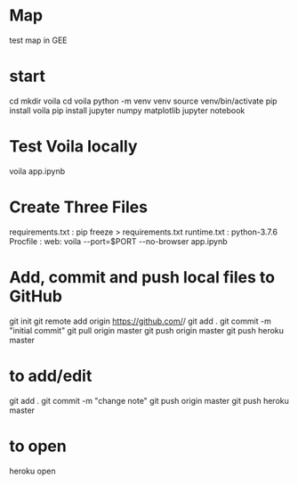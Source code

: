 # Map
test map in GEE

# start

cd
mkdir voila
cd voila
python -m venv venv
source venv/bin/activate
pip install voila
pip install jupyter numpy matplotlib
jupyter notebook

# Test Voila locally
voila app.ipynb

# Create Three Files
requirements.txt : pip freeze > requirements.txt
runtime.txt : python-3.7.6
Procfile  : web: voila --port=$PORT --no-browser app.ipynb

# Add, commit and push local files to GitHub

git init
git remote add origin https://github.com/<usename>/<reponame>
git add .
git commit -m "initial commit"
git pull origin master
git push origin master 
git push heroku master

# to add/edit 
git add .
git commit -m "change note"
git push origin master 
git push heroku master

# to open 
heroku open

